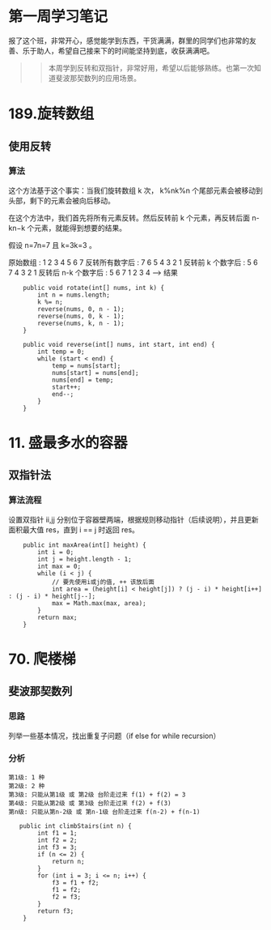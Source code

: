 # 第一周学习笔记
报了这个班，非常开心，感觉能学到东西，干货满满，群里的同学们也非常的友善、乐于助人，希望自己接来下的时间能坚持到底，收获满满吧。
>> 本周学到反转和双指针，非常好用，希望以后能够熟练。也第一次知道斐波那契数列的应用场景。

# 189.旋转数组
## 使用反转
### 算法

这个方法基于这个事实：当我们旋转数组 k 次， k\%nk%n 个尾部元素会被移动到头部，剩下的元素会被向后移动。

在这个方法中，我们首先将所有元素反转。然后反转前 k 个元素，再反转后面 n-kn−k 个元素，就能得到想要的结果。

假设 n=7n=7 且 k=3k=3 。

原始数组                  : 1 2 3 4 5 6 7
反转所有数字后             : 7 6 5 4 3 2 1
反转前 k 个数字后          : 5 6 7 4 3 2 1
反转后 n-k 个数字后        : 5 6 7 1 2 3 4 --> 结果
```
    public void rotate(int[] nums, int k) {
        int n = nums.length;
        k %= n;
        reverse(nums, 0, n - 1);
        reverse(nums, 0, k - 1);
        reverse(nums, k, n - 1);
    }

    public void reverse(int[] nums, int start, int end) {
        int temp = 0;
        while (start < end) {
            temp = nums[start];
            nums[start] = nums[end];
            nums[end] = temp;
            start++;
            end--;
        }
    }
```

# 11. 盛最多水的容器
## 双指针法
### 算法流程
设置双指针 ii,jj 分别位于容器壁两端，根据规则移动指针（后续说明），并且更新面积最大值 res，直到 i == j 时返回 res。

```
    public int maxArea(int[] height) {
        int i = 0;
        int j = height.length - 1;
        int max = 0;
        while (i < j) {
            // 要先使用i或j的值, ++ 该放后面
            int area = (height[i] < height[j]) ? (j - i) * height[i++] : (j - i) * height[j--];
            max = Math.max(max, area);
        }
        return max;
    }
```

# 70. 爬楼梯
## 斐波那契数列
### 思路
列举一些基本情况，找出重复子问题（if else for while recursion）
### 分析
    第1级: 1 种
    第2级: 2 种
    第3级: 只能从第1级 或 第2级 台阶走过来 f(1) + f(2) = 3
    第4级: 只能从第2级 或 第3级 台阶走过来 f(2) + f(3)
    第n级: 只能从第n-2级 或 第n-1级 台阶走过来 f(n-2) + f(n-1)
```
   public int climbStairs(int n) {
        int f1 = 1;
        int f2 = 2;
        int f3 = 3;
        if (n <= 2) {
            return n;
        }
        for (int i = 3; i <= n; i++) {
            f3 = f1 + f2;
            f1 = f2;
            f2 = f3;
        }
        return f3;
    }
```
